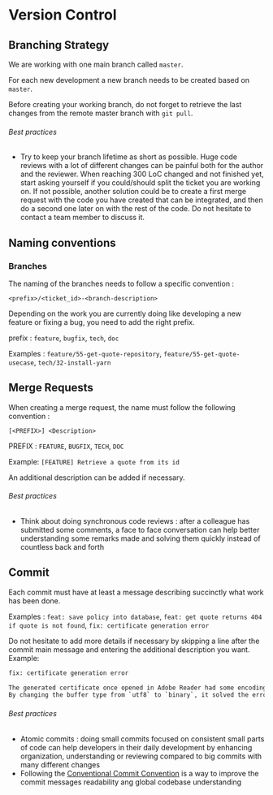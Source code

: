 # Version Control

## Branching Strategy

We are working with one main branch called `master`.

For each new development a new branch needs to be created based on `master`.

Before creating your working branch, do not forget to retrieve the last changes from the remote master branch with `git pull`.

###### Best practices

 - Try to keep your branch lifetime as short as possible. Huge code reviews with a lot of different changes can be painful both for the author and the reviewer.
 When reaching 300 LoC changed and not finished yet, start asking yourself if you could/should split the ticket you are working on. 
 If not possible, another solution could be to create a first merge request with the code you have created that can be integrated, and then do a second one later on with the rest of the code.
 Do not hesitate to contact a team member to discuss it.

## Naming conventions

### Branches

The naming of the branches needs to follow a specific convention :

`<prefix>/<ticket_id>-<branch-description>`

Depending on the work you are currently doing like developing a new feature or fixing a bug, you need to add the right prefix.

prefix : `feature`, `bugfix`, `tech`, `doc`

Examples : `feature/55-get-quote-repository`, `feature/55-get-quote-usecase`, `tech/32-install-yarn`


## Merge Requests

When creating a merge request, the name must follow the following convention : 

`[<PREFIX>] <Description>`

PREFIX : `FEATURE`, `BUGFIX`, `TECH`, `DOC`

Example: `[FEATURE] Retrieve a quote from its id`

An additional description can be added if necessary.

###### Best practices

 - Think about doing synchronous code reviews : after a colleague has submitted some comments, a face to face conversation can help better understanding some remarks made and solving them quickly instead of countless back and forth

## Commit

Each commit must have at least a message describing succinctly what work has been done.

Examples : `feat: save policy into database`, `feat: get quote returns 404 if quote is not found`, `fix: certificate generation error`

Do not hesitate to add more details if necessary by skipping a line after the commit main message and entering the additional description you want.
Example:
```bash
fix: certificate generation error

The generated certificate once opened in Adobe Reader had some encoding issues.
By changing the buffer type from `utf8` to `binary`, it solved the error.
```

###### Best practices

 - Atomic commits : doing small commits focused on consistent small parts of code can help developers in their daily development by enhancing organization, understanding or reviewing compared to big commits with many different changes
 - Following the [Conventional Commit Convention](https://www.conventionalcommits.org/) is a way to improve the commit messages readability ang global codebase understanding
